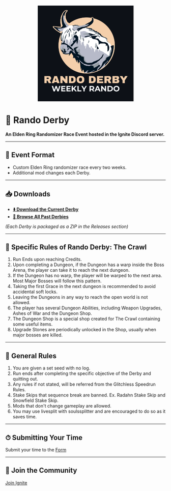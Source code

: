 <p align="center">
  <img src="./assets/logo.png" alt="Rando Derby Logo" width="301"/>
</p>

# 🏇 Rando Derby

**An Elden Ring Randomizer Race Event hosted in the Ignite Discord server.**

---

## 📜 Event Format
- Custom Elden Ring randomizer race every two weeks.
- Additional mod changes each Derby.

---

## 📥 Downloads
- **[⬇️ Download the Current Derby](https://github.com/ignitesouls/RandoDerby/releases/latest)**
- **[📂 Browse All Past Derbies](https://github.com/ignitesouls/RandoDerby/releases)**

*(Each Derby is packaged as a ZIP in the Releases section)*

---

## 🎯 Specific Rules of Rando Derby: The Crawl
1. Run Ends upon reaching Credits.
2. Upon completing a Dungeon, if the Dungeon has a warp inside the Boss Arena, the player can take it to reach the next dungeon.
3. If the Dungeon has no warp, the player will be warped to the next area. Most Major Bosses will follow this pattern.
4. Taking the first Grace in the next dungeon is recommended to avoid accidental soft locks.
5. Leaving the Dungeons in any way to reach the open world is not allowed.
6. The player has several Dungeon Abilities, including Weapon Upgrades, Ashes of War and the Dungeon Shop.
7. The Dungeon Shop is a special shop created for The Crawl containing some useful items.
8. Upgrade Stones are periodically unlocked in the Shop, usually when major bosses are killed.

---

## 📏 General Rules
1. You are given a set seed with no log.
2. Run ends after completing the specific objective of the Derby and quitting out.
3. Any rules if not stated, will be referred from the Glitchless Speedrun Rules. 
4. Stake Skips that sequence break are banned. Ex. Radahn Stake Skip and Snowfield Stake Skip.
5. Mods that don't change gameplay are allowed.
6. You may use livesplit with soulssplitter and are encouraged to do so as it saves time. 

---

## ⏱ Submitting Your Time
<!-- Explain how players should submit their runs -->
Submit your time to the [Form](https://forms.gle/J6EWPiT24Ca9cwdE7)

---

## 💬 Join the Community
[Join Ignite](https://discord.gg/ignitesouls)






